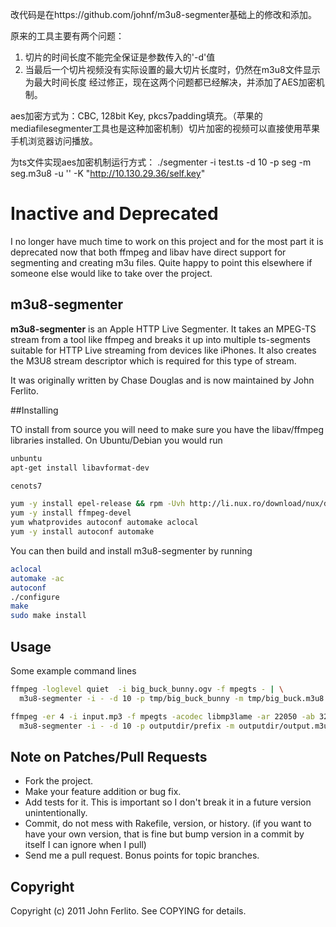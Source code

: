 改代码是在https://github.com/johnf/m3u8-segmenter基础上的修改和添加。

原来的工具主要有两个问题：
1. 切片的时间长度不能完全保证是参数传入的'-d'值
2. 当最后一个切片视频没有实际设置的最大切片长度时，仍然在m3u8文件显示为最大时间长度
经过修正，现在这两个问题都已经解决，并添加了AES加密机制。

aes加密方式为：CBC, 128bit Key, pkcs7padding填充。（苹果的mediafilesegmenter工具也是这种加密机制）切片加密的视频可以直接使用苹果手机浏览器访问播放。

为ts文件实现aes加密机制运行方式：
./segmenter -i test.ts -d 10 -p seg -m seg.m3u8 -u '' -K "http://10.130.29.36/self.key"

# Inactive and Deprecated

I no longer have much time to work on this project and for the most part it is deprecated
now that both ffmpeg and libav have direct support for segmenting and creating m3u files.
Quite happy to point this elsewhere if someone else would like to take over the project.

## m3u8-segmenter

**m3u8-segmenter** is an Apple HTTP Live Segmenter. It takes an MPEG-TS stream from a
tool like ffmpeg and breaks it up into multiple ts-segments suitable for HTTP
Live streaming from devices like iPhones. It also creates the M3U8 stream
descriptor which is required for this type of stream.

It was originally written by Chase Douglas and is now maintained by John
Ferlito.

##Installing

TO install from source you will need to make sure you have the libav/ffmpeg
libraries installed. On Ubuntu/Debian you would run

``` bash
unbuntu
apt-get install libavformat-dev

cenots7

yum -y install epel-release && rpm -Uvh http://li.nux.ro/download/nux/dextop/el7/x86_64/nux-dextop-release-0-5.el7.nux.noarch.rpm
yum -y install ffmpeg-devel
yum whatprovides autoconf automake aclocal
yum -y install autoconf automake
```

You can then build and install m3u8-segmenter by running

``` bash
aclocal
automake -ac
autoconf
./configure
make
sudo make install
```
## Usage

Some example command lines

``` bash
ffmpeg -loglevel quiet  -i big_buck_bunny.ogv -f mpegts - | \
  m3u8-segmenter -i - -d 10 -p tmp/big_buck_bunny -m tmp/big_buck.m3u8 -u http://inodes.org/bigbuck/

ffmpeg -er 4 -i input.mp3 -f mpegts -acodec libmp3lame -ar 22050 -ab 32k -vn - | \
  m3u8-segmenter -i - -d 10 -p outputdir/prefix -m outputdir/output.m3u8 -u http://domain.com/
```

## Note on Patches/Pull Requests

* Fork the project.
* Make your feature addition or bug fix.
* Add tests for it. This is important so I don't break it in a
  future version unintentionally.
* Commit, do not mess with Rakefile, version, or history.
  (if you want to have your own version, that is fine but bump version in a commit by itself I can ignore when I pull)
* Send me a pull request. Bonus points for topic branches.

Copyright
---------

Copyright (c) 2011 John Ferlito. See COPYING for details.
